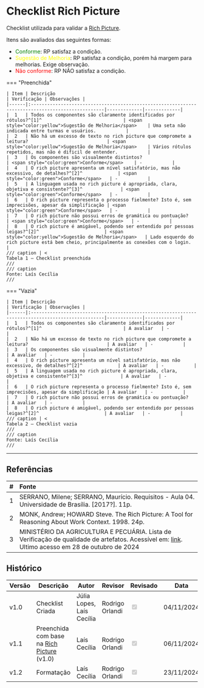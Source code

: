 # Checklist Rich Picture

Checklist utilizada para validar a [Rich Picture](./rich_picture.md).

Itens são avaliados das seguintes formas:

* <span style="color:green">Conforme</span>: RP satisfaz a condição.
* <span style="color:yellow">Sugestão de Melhoria</span>: RP satisfaz a condição, porém há margem para melhorias. Exige observação.
* <span style="color:red">Não conforme</span>: RP NÃO satisfaz a condição.

=== "Preenchida"

    | Item | Descrição                                                                                        | Verificação | Observações |
    |------|:-------------------------------------------------------------------------------------------------|-------------|-------------|
    |  1   | Todos os componentes são claramente identificados por rótulos?^[1]^                              | <span style="color:yellow">Sugestão de Melhoria</span>    | Uma seta não indicada entre turmas e usuários.           |
    |  2   | Não há um excesso de texto no rich picture que compromete a leitura?                             | <span style="color:yellow">Sugestão de Melhoria</span>    | Vários rótulos repetidos, mas não é dificil de entender.           |
    |  3   | Os componentes são visualmente distintos?                                                        | <span style="color:green">Conforme</span>    | -           |
    |  4   | O rich picture apresenta um nível satisfatório, mas não excessivo, de detalhes?^[2]^             | <span style="color:green">Conforme</span>   | -           |
    |  5   | A linguagem usada no rich picture é apropriada, clara, objetiva e consistente?^[3]^              | <span style="color:green">Conforme</span>   | -           |
    |  6   | O rich picture representa o processo fielmente? Isto é, sem imprecisões, apesar da simplificação | <span style="color:green">Conforme</span>   | -           |
    |  7   | O rich picture não possui erros de gramática ou pontuação?                                       | <span style="color:green">Conforme</span>   | -           |
    |  8   | O rich picture é amigável, podendo ser entendido por pessoas leigas?^[2]^                        | <span style="color:yellow">Sugestão de Melhoria</span>   | Lado esquerdo do rich picture está bem cheio, principalmente as conexões com o login.           |
    /// caption | <
    Tabela 1 — Checklist preenchida
    ///
    /// caption
    Fonte: Laís Cecília
    ///

=== "Vazia"

    | Item | Descrição                                                                                        | Verificação | Observações |
    |------|:-------------------------------------------------------------------------------------------------|-------------|-------------|
    |  1   | Todos os componentes são claramente identificados por rótulos?^[1]^                              | A avaliar   | -           |
    |  2   | Não há um excesso de texto no rich picture que compromete a leitura?                             | A avaliar   | -           |
    |  3   | Os componentes são visualmente distintos?                                                        | A avaliar   | -           |
    |  4   | O rich picture apresenta um nível satisfatório, mas não excessivo, de detalhes?^[2]^             | A avaliar   | -           |
    |  5   | A linguagem usada no rich picture é apropriada, clara, objetiva e consistente?^[3]^              | A avaliar   | -           |
    |  6   | O rich picture representa o processo fielmente? Isto é, sem imprecisões, apesar da simplificação | A avaliar   | -           |
    |  7   | O rich picture não possui erros de gramática ou pontuação?                                       | A avaliar   | -           |
    |  8   | O rich picture é amigável, podendo ser entendido por pessoas leigas?^[2]^                        | A avaliar   | -           |
    /// caption | <
    Tabela 2 — Checklist vazia
    ///
    /// caption
    Fonte: Laís Cecília
    ///

---

## Referências

| # | Fonte |
|---|:------|
| 1 | SERRANO, Milene; SERRANO, Maurício. Requisitos - Aula 04. Universidade de Brasília. [2017?]. 11p. |
| 2 | MONK, Andrew; HOWARD Steve. The Rich Picture: A Tool for Reasoning About Work Context. 1998. 24p. |
| 3 | MINISTÉRIO DA AGRICULTURA E PECUÁRIA. Lista de Verificação de qualidade de artefatos. Acessível em: [link](https://www.gov.br/agricultura/pt-br/acesso-a-informacao/licitacoes-e-contratos/edital/2019/pregao-eletronico-no-05-2018/diretrizes/lista-de-verificacao-da-qualidade-de-artefatos-checklist-agil.xls/view). Ultimo acesso em 28 de outubro de 2024 |

## Histórico

| Versão | Descrição                  | Autor                         | Revisor | Revisado | Data       |
|--------|----------------------------|-------------------------------|---------|------------|------------|
| v1.0   | Checklist Criada           | Júlia Lopes, Laís Cecília     | Rodrigo Orlandi       |<input type="checkbox" onclick="return false;" disabled checked/>| 04/11/2024 |
| v1.1   | Preenchida com base na [Rich Picture](./rich_picture.md) (v1.0)| Laís Cecília | Rodrigo Orlandi |<input type="checkbox" onclick="return false;" disabled checked/>| 06/11/2024 |
| v1.2   | Formatação                 | Laís Cecília            | Rodrigo Orlandi        |<input type="checkbox" onclick="return false;" disabled checked/>        | 23/11/2024 |